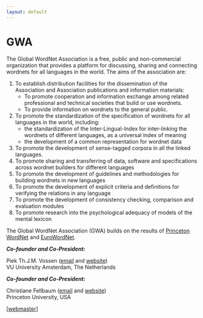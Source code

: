 ```yaml
---
layout: default
---
```


# GWA

The Global WordNet Association is a free, public and non-commercial
organization that provides a platform for discussing, sharing and
connecting wordnets for all languages in the world. The aims of the
association are:

1.  To establish distribution facilities for the dissemination of the
    Association and Association publications and information materials:
    -   To promote cooperation and information exchange among related
        professional and technical societies that build or use wordnets.
    -   To provide information on wordnets to the general public.
2.  To promote the standardization of the specification of wordnets for
    all languages in the world, including:
    -   the standardization of the Inter-Lingual-Index for inter-linking
        the wordnets of different languages, as a universal index of
        meaning
    -   the development of a common representation for wordnet data
3.  To promote the development of sense-tagged corpora in all the linked
    languages.
4.  To promote sharing and transferring of data, software and
    specifications across wordnet builders for different languages
5.  To promote the development of guidelines and methodologies for
    building wordnets in new languages
6.  To promote the development of explicit criteria and definitions for
    verifying the relations in any language
7.  To promote the development of consistency checking, comparison and
    evaluation modules
8.  To promote research into the psychological adequacy of models of the
    mental lexicon

The Global WordNet Association (GWA) builds on the results of [Princeton
WordNet](http://wordnet.princeton.edu/) and [EuroWordNet](http://www.hum.uva.nl/~ewn#EuroWordnet).

***Co-founder and Co-President:***

Piek Th.J.M. Vossen
([email](mailto:piek.vossen@vu.nl) and [website](http://www.vossen.info/))  
VU University Amsterdam, The Netherlands

***Co-founder and Co-President:***

Christiane
Fellbaum ([email](mailto:fellbaum@princeton.edu) and [website](http://www.cs.princeton.edu/~fellbaum/))  
Princeton University, USA

\[[webmaster](mailto:anja@weisscher.info)\]

 
